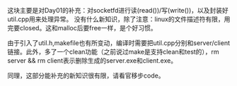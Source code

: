 这块主要是对Day01的补充：对socketfd进行读(read())/写(write())，以及封装好util.cpp用来处理异常。 没有什么新知识，除了注意：linux的文件描述符有限，用完要closed。这和malloc后要free一样，是个好习惯。 

由于引入了util.h,makefile也有所变动，编译时需要把util.cpp分别和server/client链接。此外，多了一个clean功能（之前说过make是支持clean和test的），rm server && rm client表示删除生成的server.exe和client.exe。

同理，这部分能补充的新知识很有限，请看官移步code。
